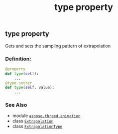 ﻿---
title: type property
second_title: Aspose.3D for Python via .NET API References
description: 
type: docs
weight: 40
url: /aspose.threed.animation/extrapolation/type/
is_root: false
---

## type property


Gets and sets the sampling pattern of extrapolation
### Definition:
```python
@property
def type(self):
    ...
@type.setter
def type(self, value):
    ...
```

### See Also
* module [`aspose.threed.animation`](../../)
* class [`Extrapolation`](/3d/python-net/aspose.threed.animation/extrapolation)
* class [`ExtrapolationType`](/3d/python-net/aspose.threed.animation/extrapolationtype)

